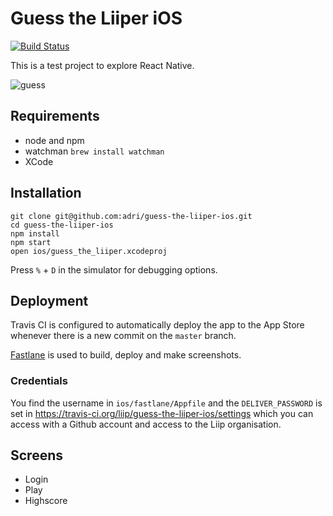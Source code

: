 # Guess the Liiper iOS
[![Build Status](https://travis-ci.org/liip/guess-the-liiper-ios.svg?branch=master)](https://travis-ci.org/liip/guess-the-liiper-ios)

This is a test project to explore React Native.


![guess](https://cloud.githubusercontent.com/assets/133832/8000133/fb6074be-0b56-11e5-994d-60a61ce2147f.gif)

## Requirements

 * node and npm
 * watchman `brew install watchman`
 * XCode

## Installation

```
git clone git@github.com:adri/guess-the-liiper-ios.git
cd guess-the-liiper-ios
npm install
npm start
open ios/guess_the_liiper.xcodeproj
```

Press `%` + `D` in the simulator for debugging options.

## Deployment

Travis CI is configured to automatically deploy the app to the 
App Store whenever there is a new commit on the `master` branch. 

[Fastlane](https://github.com/KrauseFx/fastlane) is used to build,
deploy and make screenshots.

### Credentials

You find the username in `ios/fastlane/Appfile` and the `DELIVER_PASSWORD` 
is set in https://travis-ci.org/liip/guess-the-liiper-ios/settings which
you can access with a Github account and access to the Liip organisation.

## Screens

 * Login
 * Play
 * Highscore



